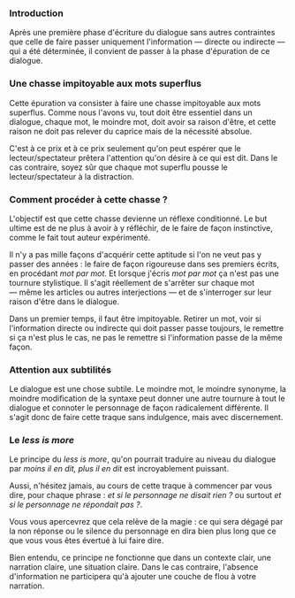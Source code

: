 <!-- Page: #408 Épuration du dialogue -->

### Introduction

Après une première phase d'écriture du dialogue sans autres contraintes que celle de faire passer uniquement l'information — directe ou indirecte — qui a été déterminée, il convient de passer à la phase d'épuration de ce dialogue.

### Une chasse impitoyable aux mots superflus

Cette épuration va consister à faire une chasse impitoyable aux mots superflus. Comme nous l'avons vu, tout doit être essentiel dans un dialogue, chaque mot, le moindre mot, doit avoir sa raison d'être, et cette raison ne doit pas relever du caprice mais de la nécessité absolue.

C'est à ce prix et à ce prix seulement qu'on peut espérer que le lecteur/spectateur prêtera l'attention qu'on désire à ce qui est dit. Dans le cas contraire, soyez sûr que chaque mot superflu pousse le lecteur/spectateur à la distraction.

### Comment procéder à cette chasse ?

L'objectif est que cette chasse devienne un réflexe conditionné. Le but ultime est de ne plus à avoir à y réfléchir, de le faire de façon instinctive, comme le fait tout auteur expérimenté. 

Il n'y a pas mille façons d'acquérir cette aptitude si l'on ne veut pas y passer des années : le faire de façon rigoureuse dans ses premiers écrits, en procédant *mot par mot*. Et lorsque j'écris *mot par mot* ça n'est pas une tournure stylistique. Il s'agit réellement de s'arrêter sur chaque mot — même les articles ou autres interjections — et de s'interroger sur leur raison d'être dans le dialogue.

Dans un premier temps, il faut être impitoyable. Retirer un mot, voir si l'information directe ou indirecte qui doit passer passe toujours, le remettre si ça n'est plus le cas, ne pas le remettre si l'information passe de la même façon.

### Attention aux subtilités

Le dialogue est une chose subtile. Le moindre mot, le moindre synonyme, la moindre modification de la syntaxe peut donner une autre tournure à tout le dialogue et connoter le personnage de façon radicalement différente. Il s'agit donc de faire cette traque sans indulgence, mais avec discernement.

### Le *less is more*

Le principe du *less is more*, qu'on pourrait traduire au niveau du dialogue par *moins il en dit, plus il en dit* est incroyablement puissant.

Aussi, n'hésitez jamais, au cours de cette traque à commencer par vous dire, pour chaque phrase : *et si le personnage ne disait rien ?* ou surtout *et si le personnage ne répondait pas ?*.

Vous vous apercevrez que cela relève de la magie : ce qui sera dégagé par la non réponse ou le silence du personnage en dira bien plus long que ce que vous vous êtes évertué à lui faire dire.

Bien entendu, ce principe ne fonctionne que dans un contexte clair, une narration claire, une situation claire. Dans le cas contraire, l'absence d'information ne participera qu'à ajouter une couche de flou à votre narration.